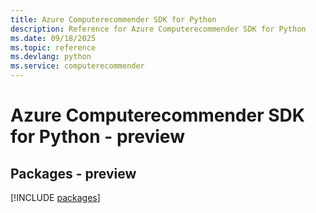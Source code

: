 ```yaml
---
title: Azure Computerecommender SDK for Python
description: Reference for Azure Computerecommender SDK for Python
ms.date: 09/18/2025
ms.topic: reference
ms.devlang: python
ms.service: computerecommender
---
```

# Azure Computerecommender SDK for Python - preview
## Packages - preview
[!INCLUDE [packages](computerecommender-index.md)]
